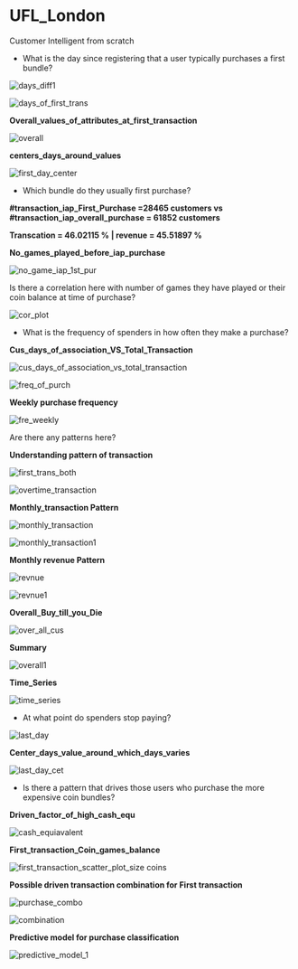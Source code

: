 # UFL_London
Customer Intelligent from scratch

- What is the day since registering that a user typically purchases a first bundle?

![days_diff1](https://user-images.githubusercontent.com/5808185/35792832-0c91757e-0a75-11e8-8226-01e4f28fc0d5.PNG)


![days_of_first_trans](https://user-images.githubusercontent.com/5808185/35792774-c0e56dec-0a74-11e8-9861-282d4c0c9e74.PNG)

**Overall_values_of_attributes_at_first_transaction**

![overall](https://user-images.githubusercontent.com/5808185/35808093-c549a354-0aaa-11e8-8338-94a3170b1430.PNG)


**centers_days_around_values**

![first_day_center](https://user-images.githubusercontent.com/5808185/35806640-367e412e-0aa6-11e8-918b-947d42a30d46.PNG)

- Which bundle do they usually first purchase? 

**#transaction_iap_First_Purchase =28465 customers vs #transaction_iap_overall_purchase = 61852 customers**

**Transcation = 46.02115 % | revenue = 45.51897 %** 

**No_games_played_before_iap_purchase**

![no_game_iap_1st_pur](https://user-images.githubusercontent.com/5808185/35796671-4c5084bc-0a83-11e8-9b6d-d60ce87f7431.PNG)


Is there a correlation here with number of games they have played or their coin balance at   time of purchase?

![cor_plot](https://user-images.githubusercontent.com/5808185/35807923-34fc04c2-0aaa-11e8-8285-82a04a1376eb.png)

- What is the frequency of spenders in how often they make a purchase?

**Cus_days_of_association_VS_Total_Transaction**

![cus_days_of_association_vs_total_transaction](https://user-images.githubusercontent.com/5808185/35808763-dc03b9de-0aac-11e8-9127-0a9dc7914644.png)

![freq_of_purch](https://user-images.githubusercontent.com/5808185/35794316-46e1aaf4-0a7b-11e8-88e4-08f012fd53a0.PNG)

**Weekly purchase frequency**

![fre_weekly](https://user-images.githubusercontent.com/5808185/35795776-424b7d4e-0a80-11e8-9346-e1922c5f2076.PNG)

Are there any patterns here?

**Understanding pattern of transaction**

![first_trans_both](https://user-images.githubusercontent.com/5808185/35803664-a420d91e-0a9a-11e8-9fd5-7d5b1687a19c.PNG)

![overtime_transaction](https://user-images.githubusercontent.com/5808185/35801927-2711b5e8-0a94-11e8-9d26-363e61920b46.PNG)

**Monthly_transaction Pattern**

![monthly_transaction](https://user-images.githubusercontent.com/5808185/35805002-137790b4-0aa0-11e8-95fb-e10a3e15fae9.png)

![monthly_transaction1](https://user-images.githubusercontent.com/5808185/35805003-13c3824e-0aa0-11e8-86c6-168c9e860123.png)

**Monthly revenue Pattern**

![revnue](https://user-images.githubusercontent.com/5808185/35805092-8526f13c-0aa0-11e8-8d5f-1860d0896ac2.png)

![revnue1](https://user-images.githubusercontent.com/5808185/35805140-b925a596-0aa0-11e8-8457-ee7f695a6f6c.png)

**Overall_Buy_till_you_Die**

![over_all_cus](https://user-images.githubusercontent.com/5808185/35805428-d5716612-0aa1-11e8-9422-62971e633b3e.PNG)

**Summary**

![overall1](https://user-images.githubusercontent.com/5808185/35808309-6766536c-0aab-11e8-8e42-7442fd25a3c8.PNG)

**Time_Series**

![time_series](https://user-images.githubusercontent.com/5808185/35804701-d71d044c-0a9e-11e8-99f2-199b4f28c718.PNG)

- At what point do spenders stop paying?

![last_day](https://user-images.githubusercontent.com/5808185/35807154-eec98b5c-0aa7-11e8-8812-92f733392e18.PNG)

**Center_days_value_around_which_days_varies**

![last_day_cet](https://user-images.githubusercontent.com/5808185/35807225-2457ad76-0aa8-11e8-99f3-a9f797aa7c47.PNG)


- Is there a pattern that drives those users who purchase the more expensive coin bundles?

**Driven_factor_of_high_cash_equ**

![cash_equiavalent](https://user-images.githubusercontent.com/5808185/35807318-64ce0224-0aa8-11e8-8288-4d077857c3be.png)

**First_transaction_Coin_games_balance**

![first_transaction_scatter_plot_size coins](https://user-images.githubusercontent.com/5808185/35807675-732db1a6-0aa9-11e8-8dbd-35fd068d3c7a.png)



**Possible driven transaction combination for First transaction**

![purchase_combo](https://user-images.githubusercontent.com/5808185/35803293-44f6e9e8-0a99-11e8-9942-fc63ae032aaf.PNG)

![combination](https://user-images.githubusercontent.com/5808185/35803410-c204f07e-0a99-11e8-8db7-eb7e9b0d0dab.png)


**Predictive model for purchase classification**

![predictive_model_1](https://user-images.githubusercontent.com/5808185/35803101-95e88b64-0a98-11e8-8953-57361fe8030e.PNG)

